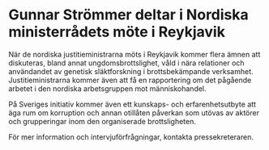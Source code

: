 # Gunnar Strömmer deltar i Nordiska ministerrådets möte i Reykjavik

När de nordiska justitieministrarna möts i Reykjavik kommer flera ämnen att diskuteras, bland annat ungdomsbrottslighet, våld i nära relationer och användandet av genetisk släktforskning i brottsbekämpande verksamhet. Justitieministrarna kommer även att få en rapportering om det pågående arbetet i den nordiska arbetsgruppen mot människohandel.

På Sveriges initiativ kommer även ett kunskaps- och erfarenhetsutbyte att äga rum om korruption och annan otillåten påverkan som utövas av aktörer och grupperingar inom den organiserade brottsligheten.

För mer information och intervjuförfrågningar, kontakta pressekreteraren.
